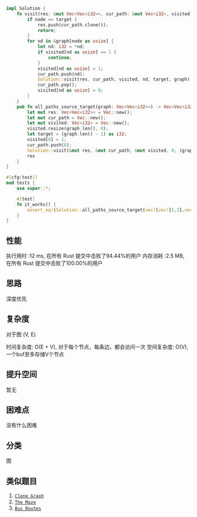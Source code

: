 ```rust
impl Solution {
    fn visit(res: &mut Vec<Vec<i32>>, cur_path: &mut Vec<i32>, visited: &mut Vec<i32>, node: i32, target: i32, graph: &Vec<Vec<i32>>) {
        if node == target {
            res.push(cur_path.clone());
            return;
        }
        for nd in &graph[node as usize] {
            let nd: i32 = *nd;
            if visited[nd as usize] == 1 {
                continue;
            }
            visited[nd as usize] = 1;
            cur_path.push(nd);
            Solution::visit(res, cur_path, visited, nd, target, graph);
            cur_path.pop();
            visited[nd as usize] = 0;
        }
    }
    pub fn all_paths_source_target(graph: Vec<Vec<i32>>) -> Vec<Vec<i32>> {
        let mut res: Vec<Vec<i32>> = Vec::new();
        let mut cur_path = Vec::new();
        let mut visited: Vec<i32> = Vec::new();
        visited.resize(graph.len(), 0);
        let target = (graph.len() - 1) as i32;
        visited[0] = 1;
        cur_path.push(0);
        Solution::visit(&mut res, &mut cur_path, &mut visited, 0, (graph.len()-1) as i32, &graph);
        res
    }
}

#[cfg(test)]
mod tests {
    use super::*;

    #[test]
    fn it_works() {
        assert_eq!(Solution::all_paths_source_target(vec![vec![1,2],vec![3],vec![3],vec![]]), vec![vec![0,1,3],vec![0,2,3]]);
    }
}

```

## 性能

执行用时 :12 ms, 在所有 Rust 提交中击败了94.44%的用户
内存消耗 :2.5 MB, 在所有 Rust 提交中击败了100.00%的用户

## 思路

深度优先

## 复杂度
对于图 (V, E)

时间复杂度: O(E + V), 对于每个节点，每条边，都会访问一次
空间复杂度: O(V), 一个buf至多存储V个节点

## 提升空间
暂无

## 困难点

没有什么困难

## 分类
图

## 类似题目

1) [`Clone Graph`](https://leetcode-cn.com/problems/clone-graph/)
2) [`The Maze`](https://leetcode-cn.com/problems/the-maze/)
3) [`Bus Routes`](https://leetcode-cn.com/problems/bus-routes/)
